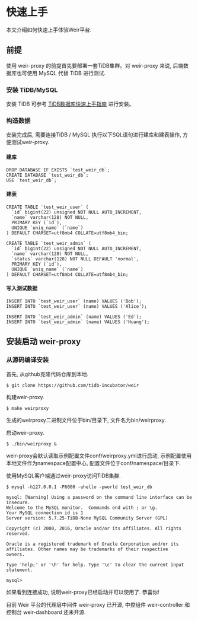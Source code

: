 # 快速上手

本文介绍如何快速上手体验Weir平台.

## 前提

使用 weir-proxy 的前提首先要部署一套TiDB集群。对 weir-proxy 来说, 后端数据库也可使用 MySQL 代替 TiDB 进行测试.

### 安装 TiDB/MySQL

安装 TiDB 可参考 [TiDB数据库快速上手指南](https://docs.pingcap.com/zh/tidb/stable/quick-start-with-tidb) 进行安装。

### 构造数据

安装完成后, 需要连接TiDB / MySQL 执行以下SQL语句进行建库和建表操作, 方便测试weir-proxy.

#### 建库
```
DROP DATABASE IF EXISTS `test_weir_db`;
CREATE DATABASE `test_weir_db`;
USE `test_weir_db`;
```

#### 建表
```
CREATE TABLE `test_weir_user` (
  `id` bigint(22) unsigned NOT NULL AUTO_INCREMENT,
  `name` varchar(128) NOT NULL,
  PRIMARY KEY (`id`),
  UNIQUE `uniq_name` (`name`)
) DEFAULT CHARSET=utf8mb4 COLLATE=utf8mb4_bin;

CREATE TABLE `test_weir_admin` (
  `id` bigint(22) unsigned NOT NULL AUTO_INCREMENT,
  `name` varchar(128) NOT NULL,
  `status` varchar(128) NOT NULL DEFAULT 'normal',
  PRIMARY KEY (`id`),
  UNIQUE `uniq_name` (`name`)
) DEFAULT CHARSET=utf8mb4 COLLATE=utf8mb4_bin;
```

#### 写入测试数据
```
INSERT INTO `test_weir_user` (name) VALUES ('Bob');
INSERT INTO `test_weir_user` (name) VALUES ('Alice');

INSERT INTO `test_weir_admin` (name) VALUES ('Ed');
INSERT INTO `test_weir_admin` (name) VALUES ('Huang');
```

## 安装启动 weir-proxy

### 从源码编译安装

首先, 从github克隆代码仓库到本地.

```
$ git clone https://github.com/tidb-incubator/weir
```

构建weir-proxy.

```
$ make weirproxy
```

生成的weirproxy二进制文件位于bin/目录下, 文件名为bin/weirproxy.

启动weir-proxy.

```
$ ./bin/weirproxy &
```

weir-proxy会默认读取示例配置文件conf/weirproxy.yml进行启动, 示例配置使用本地文件作为namespace配置中心, 配置文件位于conf/namespace/目录下.

使用MySQL客户端通过weir-proxy访问TiDB集群.

```
$ mysql -h127.0.0.1 -P6000 -uhello -pworld test_weir_db

mysql: [Warning] Using a password on the command line interface can be insecure.
Welcome to the MySQL monitor.  Commands end with ; or \g.
Your MySQL connection id is 1
Server version: 5.7.25-TiDB-None MySQL Community Server (GPL)

Copyright (c) 2000, 2016, Oracle and/or its affiliates. All rights reserved.

Oracle is a registered trademark of Oracle Corporation and/or its
affiliates. Other names may be trademarks of their respective
owners.

Type 'help;' or '\h' for help. Type '\c' to clear the current input statement.

mysql>
```

如果看到连接成功, 说明weir-proxy已经启动并可以使用了. 恭喜你!

目前 Weir 平台的代理层中间件 weir-proxy 已开源, 中控组件 weir-controller 和控制台 weir-dashboard 还未开源.